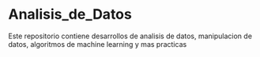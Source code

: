 # Analisis_de_Datos
Este repositorio contiene desarrollos de analisis de datos, manipulacion de datos, algoritmos de machine learning y mas practicas
